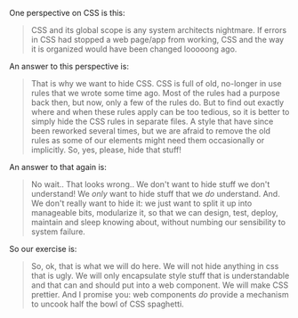 One perspective on CSS is this:
> CSS and its global scope is any system architects nightmare.
If errors in CSS had stopped a web page/app from working, 
CSS and the way it is organized would have been changed looooong ago.

An answer to this perspective is:
> That is why we want to hide CSS. 
CSS is full of old, no-longer in use rules that we wrote some time ago.
Most of the rules had a purpose back then, but now, only a few of the rules do.
But to find out exactly where and when these rules apply can be too tedious, 
so it is better to simply hide the CSS rules in separate files.
A style that have since been reworked several times, but we are afraid to remove the old rules
as some of our elements might need them occasionally or implicitly.
So, yes, please, hide that stuff!

An answer to that again is:
> No wait.. That looks wrong.. We don't want to hide stuff we don't understand! 
We *only* want to hide stuff that we *do* understand. And. We don't really want to hide it: 
we just want to split it up into manageable bits, modularize it, 
so that we can design, test, deploy, maintain and sleep knowing about, without numbing our 
sensibility to system failure.

So our exercise is:
> So, ok, that is what we will do here. We will not hide anything in css that is ugly.
We will only encapsulate style stuff that is understandable and that can and should 
put into a web component. We will make CSS prettier. And I promise you: 
web components *do* provide a mechanism to uncook half the bowl of CSS spaghetti.
